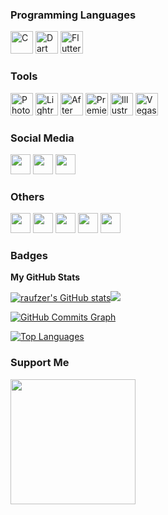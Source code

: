 
### Programming Languages


<p align="left">
<a href="https://docs.microsoft.com/en-us/cpp/?view=msvc-170" target="_blank" rel="noreferrer"><img src="https://raw.githubusercontent.com/danielcranney/readme-generator/main/public/icons/skills/c-colored.svg" width="36" height="36" alt="C" /></a>
<a href="https://dart.dev/" target="_blank" rel="noreferrer"><img src="https://raw.githubusercontent.com/danielcranney/readme-generator/main/public/icons/skills/dart-colored.svg" width="36" height="36" alt="Dart" /></a>
<a href="https://flutter.dev/" target="_blank" rel="noreferrer"><img src="https://svgur.com/i/pJc.svg" width="36" height="36" alt="Flutter" /></a>
</p>

### Tools


<p align="left">
<a href="https://www.adobe.com/uk/products/photoshop.html" target="_blank" rel="noreferrer"><img src="https://c.top4top.io/p_2562d7xxt3.png" width="36" height="36" alt="Photoshop" /></a>
<a href="https://www.adobe.com/mena_en/products/photoshop-lightroom.html" target="_blank" rel="noreferrer"><img src="https://a.top4top.io/p_2562jonks1.png" width="36" height="36" alt="Lightroom" /></a>
<a href="https://www.adobe.com/uk/products/aftereffects.html" target="_blank" rel="noreferrer"><img src="https://b.top4top.io/p_2562fzbwm2.png" width="36" height="36" alt="After Effects" /></a>
<a href="https://www.adobe.com/uk/products/premiere.html" target="_blank" rel="noreferrer"><img src="https://e.top4top.io/p_2562zp4555.png" width="36" height="36" alt="Premiere Pro" /></a>
<a href="https://www.adobe.com/mena_en/products/illustrator.html" target="_blank" rel="noreferrer"><img src="https://b.top4top.io/p_2562lu9u01.png" width="36" height="36" alt="Illustrator" /></a>
<a href="https://www.vegascreativesoftware.com/us/vegas-pro/" target="_blank" rel="noreferrer"><img src="https://a.top4top.io/p_25629vfg81.png" width="36" height="36" alt="Vegas Pro" /></a>
</p>



### Social Media

<a href="https://www.facebook.com/Raouf8Zer/" target="_blank" rel="noreferrer"><img src="https://raw.githubusercontent.com/danielcranney/readme-generator/main/public/icons/socials/facebook.svg" width="32" height="32" /></a> <a href="http://www.instagram.com/rauf.zer/" target="_blank" rel="noreferrer"><img src="https://raw.githubusercontent.com/danielcranney/readme-generator/main/public/icons/socials/instagram.svg" width="32" height="32" /></a> <a href="https://www.linkedin.com/in/raufzer/" target="_blank" rel="noreferrer"><img src="https://raw.githubusercontent.com/danielcranney/readme-generator/main/public/icons/socials/linkedin.svg" width="32" height="32" /></a>

### Others

<p align="left"> <a href="https://www.behance.com/raufzer" target="_blank" rel="noreferrer"><img src="https://raw.githubusercontent.com/danielcranney/readme-generator/main/public/icons/socials/behance.svg" width="32" height="32" /></a> <a href="https://discord.com/users/!RAUF#6815" target="_blank" rel="noreferrer"><img src="https://raw.githubusercontent.com/danielcranney/readme-generator/main/public/icons/socials/discord.svg" width="32" height="32" /></a>   <a href="https://www.stackoverflow.com/users/20944076/abd-raouf-zerkhef" target="_blank" rel="noreferrer"><img src="https://raw.githubusercontent.com/danielcranney/readme-generator/main/public/icons/socials/stackoverflow.svg" width="32" height="32" /></a> <a href="https://www.youtube.com/c/@abdraoufzerkhef5695/featured" target="_blank" rel="noreferrer"><img src="https://raw.githubusercontent.com/danielcranney/readme-generator/main/public/icons/socials/youtube.svg" width="32" height="32" /></a> <a href="https://www.twitch.tv/raufzer" target="_blank" rel="noreferrer"><img src="https://raw.githubusercontent.com/danielcranney/readme-generator/main/public/icons/socials/twitch.svg" width="32" height="32" /></a></p>

### Badges

<b>My GitHub Stats</b>

<a href="http://www.github.com/raufzer"><img src="https://github-readme-stats.vercel.app/api?username=raufzer&show_icons=true&hide=&count_private=true&title_color=6366f1&text_color=ffffff&icon_color=6366f1&bg_color=1c1917&hide_border=true&show_icons=true" alt="raufzer's GitHub stats" /></a><a href="http://www.github.com/raufzer"><img src="https://github-readme-streak-stats.herokuapp.com/?user=raufzer&stroke=ffffff&background=1c1917&ring=6366f1&fire=6366f1&currStreakNum=ffffff&currStreakLabel=6366f1&sideNums=ffffff&sideLabels=ffffff&dates=ffffff&hide_border=true" /></a>



<a href="http://www.github.com/raufzer"><img src="https://github-readme-activity-graph.cyclic.app/graph?username=raufzer&bg_color=1c1917&color=ffffff&line=6366f1&point=ffffff&area_color=1c1917&area=true&hide_border=true&custom_title=GitHub%20Commits%20Graph" alt="GitHub Commits Graph" /></a>

<a href="https://github.com/raufzer" align="left"><img src="https://github-readme-stats.vercel.app/api/top-langs/?username=raufzer&langs_count=10&title_color=6366f1&text_color=ffffff&icon_color=6366f1&bg_color=1c1917&hide_border=true&locale=en&custom_title=Top%20%Languages" alt="Top Languages" /></a>



### Support Me

<a href="https://www.buymeacoffee.com/raufzer"><img src="https://cdn.buymeacoffee.com/buttons/v2/default-yellow.png" width="200" /></a>
